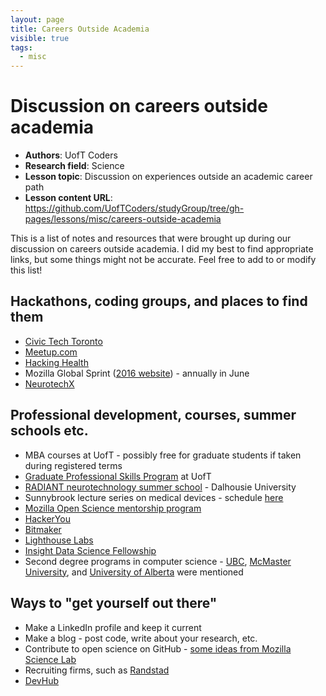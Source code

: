 ```yaml
---
layout: page
title: Careers Outside Academia
visible: true
tags:
  - misc
---
```

<!-- change visible to true if you want it on the site -->

# Discussion on careers outside academia

 - **Authors**: UofT Coders
 - **Research field**: Science
 - **Lesson topic**: Discussion on experiences outside an academic career path
 - **Lesson content URL**: <https://github.com/UofTCoders/studyGroup/tree/gh-pages/lessons/misc/careers-outside-academia>

This is a list of notes and resources that were brought up during our discussion on careers outside academia.
I did my best to find appropriate links, but some things might not be accurate. Feel free to add to or modify this list!

## Hackathons, coding groups, and places to find them
* [Civic Tech Toronto](http://civictech.ca/)
* [Meetup.com](https://www.meetup.com/)
* [Hacking Health](http://hackinghealth.ca/city/toronto-canada/)
* Mozilla Global Sprint ([2016 website](https://science.mozilla.org/programs/events/global-sprint-2016)) - annually in June
* [NeurotechX](http://neurotechx.com/)

## Professional development, courses, summer schools etc.
* MBA courses at UofT - possibly free for graduate students if taken during registered terms
* [Graduate Professional Skills Program](https://www.sgs.utoronto.ca/currentstudents/Pages/Professional-Development.aspx) at UofT
* [RADIANT neurotechnology summer school](https://www.dal.ca/dept/radiant-create.html) - Dalhousie University
* Sunnybrook lecture series on medical devices - schedule [here](http://sunnybrook.ca/calendar/?c=4&d=11/17/2016)
* [Mozilla Open Science mentorship program](https://github.com/MozillaFoundation/mentorship-program#mentorship-program)
* [HackerYou](https://github.com/MozillaFoundation/mentorship-program#mentorship-program)
* [Bitmaker](https://bitmaker.co/)
* [Lighthouse Labs](https://lighthouselabs.ca/)
* [Insight Data Science Fellowship](http://insightdatascience.com/)
* Second degree programs in computer science - [UBC](https://www.cs.ubc.ca/students/undergrad/programs/second-degree), [McMaster University](http://academiccalendars.romcmaster.ca/preview_program.php?catoid=7&poid=3965&returnto=563), and  [University of Alberta](https://www.ualberta.ca/computing-science/undergraduate-studies/programs-and-admissions) were mentioned

## Ways to "get yourself out there"
* Make a LinkedIn profile and keep it current
* Make a blog - post code, write about your research, etc.
* Contribute to open science on GitHub - [some ideas from Mozilla Science Lab](https://science.mozilla.org/projects)
* Recruiting firms, such as [Randstad](https://www.randstad.ca/)
* [DevHub](http://www.meetup.com/Devhub/)
